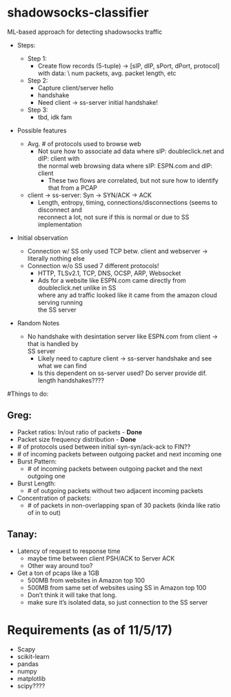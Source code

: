 # shadowsocks-classifier
ML-based approach for detecting shadowsocks traffic

* Steps:
	* Step 1:
		* Create flow records (5-tuple) -> [sIP, dIP, sPort, dPort, protocol] with data: \ 
			num packets, avg. packet length, etc
	* Step 2:
		* Capture client/server hello
		* handshake
		* Need client -> ss-server initial handshake!
	* Step 3:
		* tbd, idk fam

* Possible features
	* Avg. # of protocols used to browse web
		* Not sure how to associate ad data where sIP: doubleclick.net and dIP: client with \
			the normal web browsing data where sIP: ESPN.com and dIP: client 
			* These two flows are correlated, but not sure how to identify that from a PCAP
	* client -> ss-server: Syn -> SYN/ACK -> ACK
		* Length, entropy, timing, connections/disconnections (seems to disconnect and \
			reconnect a lot, not sure if this is normal or due to SS implementation

* Initial observation
	* Connection w/ SS only used TCP betw. client and webserver -> literally nothing else
	* Connection w/o SS used 7 different protocols!
		* HTTP, TLSv2.1, TCP, DNS, OCSP, ARP, Websocket
		* Ads for a website like ESPN.com came directly from doubleclick.net unlike in SS \
			where any ad traffic looked like it came from the amazon cloud serving running \
			the SS server 

* Random Notes
	* No handshake with desintation server like ESPN.com from client -> that is handled by \
		SS server
		* Likely need to capture client -> ss-server handshake and see what we can find
		* Is this dependent on ss-server used?  Do server provide dif. length handshakes????

#Things to do:
## Greg:
* Packet ratios: In/out ratio of packets - **Done**
* Packet size frequency distribution - **Done**
* \# of protocols used between initial syn-syn/ack-ack to FIN??
* \# of incoming packets between outgoing packet and next incoming one
* Burst Pattern: 
	* \# of incoming packets between outgoing packet and the next outgoing one
* Burst Length: 
	* \# of outgoing packets without two adjacent incoming packets
* Concentration of packets: 
	* \# of packets in non-overlapping span of 30 packets (kinda like ratio of in to out)

## Tanay:
* Latency of request to response time 
	* maybe time between client PSH/ACK to Server ACK
	* Other way around too?
* Get a ton of pcaps like a 1GB
	* 500MB from websites in Amazon top 100
	* 500MB from same set of websites using SS in Amazon top 100
	* Don’t think it will take that long.
	* make sure it’s isolated data, so just connection to the SS server


# Requirements (as of 11/5/17)
* Scapy
* scikit-learn
* pandas
* numpy 
* matplotlib
* scipy????


